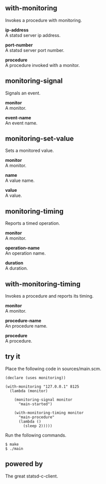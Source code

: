 with-monitoring
---------------
Invokes a procedure with monitoring.

__ip-address__  
A statsd server ip address.

__port-number__  
A statsd server port number.

__procedure__  
A procedure invoked with a monitor.

monitoring-signal
-----------------
Signals an event.

__monitor__  
A monitor.

__event-name__  
An event name.

monitoring-set-value
--------------------
Sets a monitored value.

__monitor__  
A monitor.

__name__  
A value name.

__value__  
A value.

monitoring-timing
-----------------
Reports a timed operation.

__monitor__  
A monitor.

__operation-name__  
An operation name.

__duration__  
A duration.

with-monitoring-timing
----------------------
Invokes a procedure and reports its timing.

__monitor__  
A monitor.

__procedure-name__  
An procedure name.

__procedure__  
A procedure.

try it
------
Place the following code in sources/main.scm.

    (declare (uses monitoring))

    (with-monitoring "127.0.0.1" 8125
      (lambda (monitor)

        (monitoring-signal monitor
          "main-started")

        (with-monitoring-timing monitor
          "main-procedure"
          (lambda ()
            (sleep 2)))))

Run the following commands.

    $ make
    $ ./main

powered by
----------
The great statsd-c-client.
